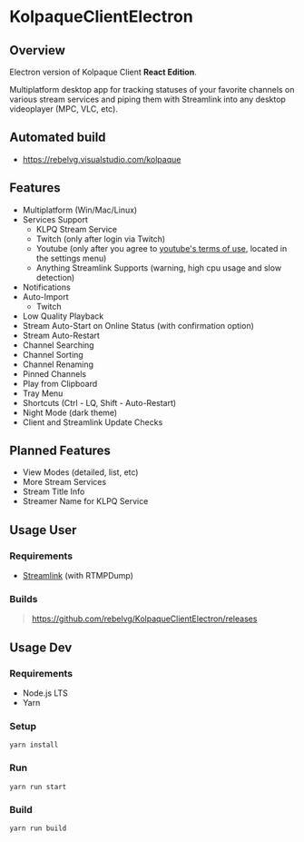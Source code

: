 # KolpaqueClientElectron

## Overview

Electron version of Kolpaque Client **React Edition**.

Multiplatform desktop app for tracking statuses of your favorite channels on various stream services and piping them with Streamlink into any desktop videoplayer (MPC, VLC, etc).

## Automated build

- https://rebelvg.visualstudio.com/kolpaque

## Features

- Multiplatform (Win/Mac/Linux)
- Services Support
  - KLPQ Stream Service
  - Twitch (only after login via Twitch)
  - Youtube (only after you agree to [youtube's terms of use](https://www.youtube.com/t/terms), located in the settings menu)
  - Anything Streamlink Supports (warning, high cpu usage and slow detection)
- Notifications
- Auto-Import
  - Twitch
- Low Quality Playback
- Stream Auto-Start on Online Status (with confirmation option)
- Stream Auto-Restart
- Channel Searching
- Channel Sorting
- Channel Renaming
- Pinned Channels
- Play from Clipboard
- Tray Menu
- Shortcuts (Ctrl - LQ, Shift - Auto-Restart)
- Night Mode (dark theme)
- Client and Streamlink Update Checks

## Planned Features

- View Modes (detailed, list, etc)
- More Stream Services
- Stream Title Info
- Streamer Name for KLPQ Service

## Usage User

### Requirements

- [Streamlink](https://github.com/streamlink/streamlink) (with RTMPDump)

### Builds

> https://github.com/rebelvg/KolpaqueClientElectron/releases

## Usage Dev

### Requirements

- Node.js LTS
- Yarn

### Setup

```
yarn install
```

### Run

```
yarn run start
```

### Build

```
yarn run build
```
